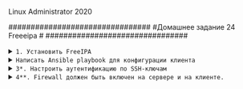 Linux Administrator 2020

################################
#Домашнее задание 24 Freeeipa  #
################################
         
         

<details>
<summary><code>1. Установить FreeIPA </code></summary>

Примчение:

Предварительно поправил "hostname" машины на 

```
freeipa.otus.lan

```
А так же занес соответсвующие записи в /etc/hosts

```
192.168.100.160 freeipa.otus.lan freeipa

```

Тут за нас все сделает ansible, собстно отрывок таска, а так достаточно установить два пакета
<code>ipa-server и ipa-server-dns</code>

```
 - name: install freeipa
    yum:
     name:
      - net-tools
      - vim
      - wget
      - mc
      - ipa-server
      - bind
      - bind-dyndb-ldap
      - ipa-server-dns

```
Настройку тоже за нас делает Ansible, но можно и в ручную в интеративном режиме <code>ipa-server-install</code>


в итоге должно получиться такой успешный вывод

```


```

[root@freeipa ~]# netstat -ntlpa
Active Internet connections (servers and established)
Proto Recv-Q Send-Q Local Address           Foreign Address         State       PID/Program name    
tcp        0      0 0.0.0.0:749             0.0.0.0:*               LISTEN      8707/kadmind        
tcp        0      0 0.0.0.0:111             0.0.0.0:*               LISTEN      341/rpcbind         
tcp        0      0 0.0.0.0:464             0.0.0.0:*               LISTEN      8707/kadmind        
tcp        0      0 0.0.0.0:22              0.0.0.0:*               LISTEN      12108/sshd          
tcp        0      0 0.0.0.0:88              0.0.0.0:*               LISTEN      12001/krb5kdc       
tcp        0      0 127.0.0.1:25            0.0.0.0:*               LISTEN      967/master          
tcp        0      0 192.168.100.160:58028   192.168.100.160:389     ESTABLISHED 12074/sssd_be       
tcp        0      0 10.0.2.15:22            10.0.2.2:41658          ESTABLISHED 6207/sshd: vagrant  
tcp        0      0 10.0.2.15:22            10.0.2.2:42678          ESTABLISHED 13458/sshd: vagrant 
tcp6       0      0 :::389                  :::*                    LISTEN      11960/ns-slapd      
tcp6       0      0 ::1:8005                :::*                    LISTEN      11295/java          
tcp6       0      0 ::1:8009                :::*                    LISTEN      11295/java          
tcp6       0      0 :::749                  :::*                    LISTEN      8707/kadmind        
tcp6       0      0 :::111                  :::*                    LISTEN      341/rpcbind         
tcp6       0      0 :::80                   :::*                    LISTEN      11615/httpd         
tcp6       0      0 :::8080                 :::*                    LISTEN      11295/java          
tcp6       0      0 :::464                  :::*                    LISTEN      8707/kadmind        
tcp6       0      0 :::22                   :::*                    LISTEN      12108/sshd          
tcp6       0      0 :::88                   :::*                    LISTEN      12001/krb5kdc       
tcp6       0      0 ::1:25                  :::*                    LISTEN      967/master          
tcp6       0      0 :::443                  :::*                    LISTEN      11615/httpd         
tcp6       0      0 :::8443                 :::*                    LISTEN      11295/java          
tcp6       0      0 :::636                  :::*                    LISTEN      11960/ns-slapd      
tcp6       0      0 192.168.100.160:636     192.168.100.160:59108   ESTABLISHED 11960/ns-slapd      
tcp6       0      0 192.168.100.160:59106   192.168.100.160:636     ESTABLISHED 11295/java          
tcp6       0      0 192.168.100.160:389     192.168.100.160:58028   ESTABLISHED 11960/ns-slapd      
tcp6       0      0 192.168.100.160:636     192.168.100.160:59106   ESTABLISHED 11960/ns-slapd      
tcp6       0      0 192.168.100.160:59160   192.168.100.160:636     ESTABLISHED 11295/java          
tcp6       0      0 192.168.100.160:59108   192.168.100.160:636     ESTABLISHED 11295/java          
tcp6       0      0 192.168.100.160:59114   192.168.100.160:636     ESTABLISHED 11295/java          
tcp6       0      0 192.168.100.160:636     192.168.100.160:59160   ESTABLISHED 11960/ns-slapd      
tcp6       0      0 192.168.100.160:636     192.168.100.160:59114   ESTABLISHED 11960/ns-slapd      
[root@freeipa ~]# exit



</details>



<details>

<summary><code>Написать Ansible playbook для конфигурации клиента</code></summary>

Здесь так же основную конфигурацию выполняет Ansible

```

```

</details>


<details>
<summary><code>3*. Настроить аутентификацию по SSH-ключам</code></summary>

```


```

</details>




<details>
<summary><code>4**. Firewall должен быть включен на сервере и на клиенте.</code></summary>

Исходя из документации <code>https://www.freeipa.org/page/Quick_Start_Guide</code>  должны быть открыты следющие порты" 
Один открывает Kerberos, HTTP, HTTPS, DNS, NTP и LDAP, другой - тот же самый, что и LDAPS вместо LDAP (вам из коробки нужен LDAP).

```
# firewall-cmd --add-service=freeipa-ldap --add-service=freeipa-ldaps
# firewall-cmd --add-service=freeipa-ldap --add-service=freeipa-ldaps --permanent

```

firewall включен как на сервере, так и на клиенте, адаптирован под "ansible: task сервера:


```

- name: open freeipa-ldap
    firewalld:
      service: freeipa-ldap
      permanent: yes
      state: enabled


  - name: open freeipa-ldaps
    firewalld:
      service: freeipa-ldaps
      permanent: yes
      state: enabled



  - name: "firewalld reload"
    shell: "firewall-cmd --reload"
    ignore_errors: yes



```

</details>




